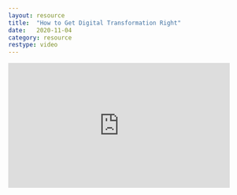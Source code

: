 ```yaml
---
layout: resource
title:  "How to Get Digital Transformation Right"
date:   2020-11-04
category: resource
restype: video
---
```


<iframe width="450" height="253" src="https://www.youtube.com/embed/WERnFjdy8dY" frameborder="0" allow="accelerometer; autoplay; clipboard-write; encrypted-media; gyroscope; picture-in-picture" allowfullscreen></iframe>